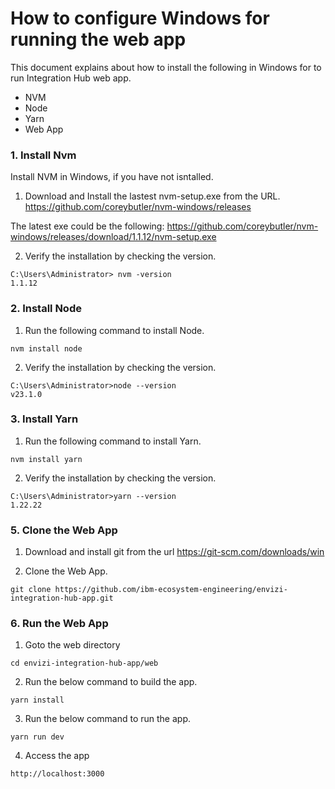 # How to configure Windows for running the web app

This document explains about how to install the following in Windows for to run Integration Hub web app.

- NVM
- Node
- Yarn
- Web App

### 1. Install Nvm

Install NVM in Windows, if you have not isntalled.

1. Download and Install the lastest nvm-setup.exe from the URL. https://github.com/coreybutler/nvm-windows/releases

The latest exe could be the following: 
https://github.com/coreybutler/nvm-windows/releases/download/1.1.12/nvm-setup.exe


2. Verify the installation by checking the version.

```
C:\Users\Administrator> nvm -version
1.1.12
```

### 2. Install Node

1. Run the following command to install Node.

```
nvm install node
```

2. Verify the installation by checking the version.

```
C:\Users\Administrator>node --version
v23.1.0
```

### 3. Install Yarn

1. Run the following command to install Yarn.

```
nvm install yarn
```

2. Verify the installation by checking the version.

```
C:\Users\Administrator>yarn --version
1.22.22
```


### 5. Clone the Web App

1. Download and install git from the url https://git-scm.com/downloads/win

2. Clone the Web App.

```
git clone https://github.com/ibm-ecosystem-engineering/envizi-integration-hub-app.git
```

### 6. Run the Web App

1. Goto the web directory

```
cd envizi-integration-hub-app/web
```

2. Run the below command to build the app.

```
yarn install
```

3. Run the below command to run the app.

```
yarn run dev
```

4. Access the app

```
http://localhost:3000
```
